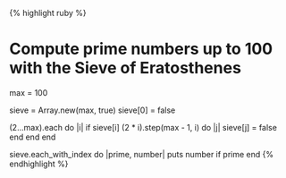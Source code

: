 {% highlight ruby %}
# Compute prime numbers up to 100 with the Sieve of Eratosthenes
max = 100

sieve = Array.new(max, true)
sieve[0] = false

(2...max).each do |i|
  if sieve[i]
    (2 * i).step(max - 1, i) do |j|
      sieve[j] = false
    end
  end
end

sieve.each_with_index do |prime, number|
  puts number if prime
end
{% endhighlight %}
